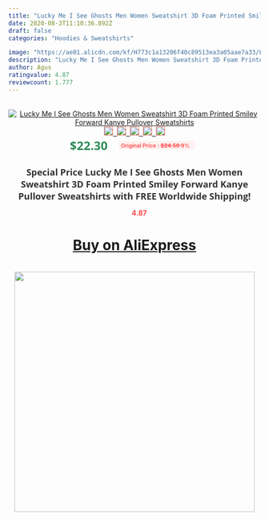 ```yaml
---
title: "Lucky Me I See Ghosts Men Women Sweatshirt 3D Foam Printed Smiley Forward Kanye Pullover Sweatshirts"
date: 2020-08-3T11:10:36.892Z
draft: false
categories: "Hoodies & Sweatshirts"

image: "https://ae01.alicdn.com/kf/H773c1a13206f40c89513ea3a05aae7a33/Lucky-Me-I-See-Ghosts-Men-Women-Sweatshirt-3D-Foam-Printed-Smiley-Forward-Kanye-Pullover-Sweatshirts.jpg"
description: "Lucky Me I See Ghosts Men Women Sweatshirt 3D Foam Printed Smiley Forward Kanye Pullover Sweatshirts"
author: Agus
ratingvalue: 4.87
reviewcount: 1.777
---
```

<br>
<div style="text-align: center;">
<a href="https://s.click.aliexpress.com/e/_ADZeDr" target="_blank" rel="nofollow noopener noreferrer"><img alt="Lucky Me I See Ghosts Men Women Sweatshirt 3D Foam Printed Smiley Forward Kanye Pullover Sweatshirts" class="magnifier-image" src="https://ae01.alicdn.com/kf/H773c1a13206f40c89513ea3a05aae7a33/Lucky-Me-I-See-Ghosts-Men-Women-Sweatshirt-3D-Foam-Printed-Smiley-Forward-Kanye-Pullover-Sweatshirts.jpg_640x640.jpg">
<br>
<img style="border:1px solid salmon" src="https://ae01.alicdn.com/kf/H773c1a13206f40c89513ea3a05aae7a33/Lucky-Me-I-See-Ghosts-Men-Women-Sweatshirt-3D-Foam-Printed-Smiley-Forward-Kanye-Pullover-Sweatshirts.jpg_120x120.jpg">&nbsp;&nbsp;<img style="border:1px solid salmon" src="https://ae01.alicdn.com/kf/H6760f4f2b32847c3ba28be23dff82387m/Lucky-Me-I-See-Ghosts-Men-Women-Sweatshirt-3D-Foam-Printed-Smiley-Forward-Kanye-Pullover-Sweatshirts.jpg_120x120.jpg">&nbsp;&nbsp;<img style="border:1px solid salmon" src="https://ae01.alicdn.com/kf/H6b2e3c96d51646de8bfa29faed2d4b9aa/Lucky-Me-I-See-Ghosts-Men-Women-Sweatshirt-3D-Foam-Printed-Smiley-Forward-Kanye-Pullover-Sweatshirts.jpg_120x120.jpg">&nbsp;&nbsp;<img style="border:1px solid salmon" src="https://ae01.alicdn.com/kf/Hd04eee7e006f475fa871071340343b30s/Lucky-Me-I-See-Ghosts-Men-Women-Sweatshirt-3D-Foam-Printed-Smiley-Forward-Kanye-Pullover-Sweatshirts.jpg_120x120.jpg">&nbsp;&nbsp;<img style="border:1px solid salmon" src="https://ae01.alicdn.com/kf/H3ae378338939466dafc313fa251a753bC/Lucky-Me-I-See-Ghosts-Men-Women-Sweatshirt-3D-Foam-Printed-Smiley-Forward-Kanye-Pullover-Sweatshirts.jpg_120x120.jpg"></a></div><br0>
<div style="text-align: center;"><span style="background-color: white; border: 0px; box-sizing: border-box; color: seagreen; display: inline-block; font-family: &quot;open sans&quot; , &quot;arial&quot; , &quot;helvetica&quot; , sans-serif , &quot;heiti&quot;; font-size: 24px; font-stretch: inherit; font-weight: 700; line-height: inherit; margin: 0px 10px 0px 0px; padding: 0px; vertical-align: middle;">$22.30 </span>
<span style="background: rgb(255 , 241 , 241); border-radius: 3px; border: 0px; box-sizing: border-box; color: #ff4747; display: inline-block; font-family: inherit; font-size: 12px; font-stretch: inherit; font-style: inherit; font-variant: inherit; font-weight: 600; line-height: inherit; margin: 0px; padding: 2px 5px; transform: scale(0.9); vertical-align: middle;">Original Price : <b style="text-decoration: line-through;">$24.50 </b> 9%&nbsp;&nbsp;</span></div>
<h1 style="color: #333333; display: inline-block; font-family: &quot;open sans&quot; , &quot;arial&quot; , &quot;helvetica&quot; , sans-serif , &quot;heiti&quot;; font-size: 18px; font-stretch: inherit; font-weight: 700; text-align: center;">Special Price Lucky Me I See Ghosts Men Women Sweatshirt 3D Foam Printed Smiley Forward Kanye Pullover Sweatshirts with FREE Worldwide Shipping!</h1>
<div style="color: #ff4747; text-align: center;">
<img src="https://4.bp.blogspot.com/-M0ZcTcb-5uY/XleCXlxnR4I/AAAAAAAAAEc/OrjgMkXV1oMQFaCRZj5HQwOCBcu3w1FegCPcBGAYYCw/s1600/star.png" style="height: 15px;">&nbsp;<b>4.87</b></div>
<div class="button_cont" align="center"><a class="buynow_a" href="https://s.click.aliexpress.com/e/_ADZeDr" target="_blank" rel="nofollow noopener noreferrer"><H1>Buy on AliExpress</H1></a></div><br>
<div class="separator" style="clear: both; text-align: center;">
<img src="https://lh3.googleusercontent.com/-pTy5HemUv9M/XlePHvY0dAI/AAAAAAAAAE4/0nX5iRUoIWY8eMW9Dpxeirr157OZliDIgCLcBGAsYHQ/s1600/badge.gif" width="480">
</div>
